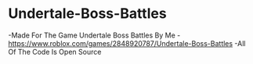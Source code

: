 # Undertale-Boss-Battles
  -Made For The Game Undertale Boss Battles By Me
  -https://www.roblox.com/games/2848920787/Undertale-Boss-Battles
  -All Of The Code Is Open Source
